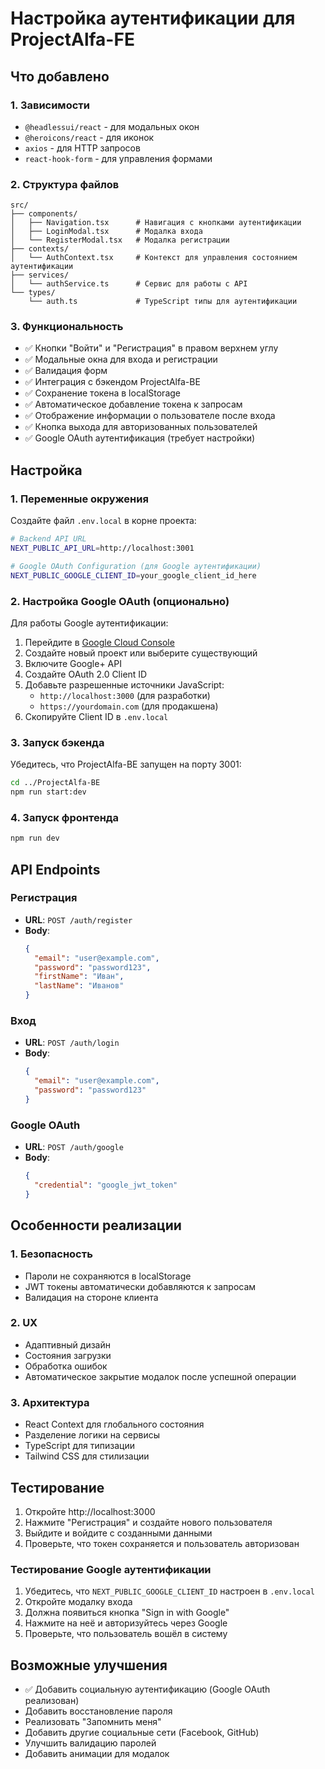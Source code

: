 # Настройка аутентификации для ProjectAlfa-FE

## Что добавлено

### 1. Зависимости

- `@headlessui/react` - для модальных окон
- `@heroicons/react` - для иконок
- `axios` - для HTTP запросов
- `react-hook-form` - для управления формами

### 2. Структура файлов

```
src/
├── components/
│   ├── Navigation.tsx      # Навигация с кнопками аутентификации
│   ├── LoginModal.tsx      # Модалка входа
│   └── RegisterModal.tsx   # Модалка регистрации
├── contexts/
│   └── AuthContext.tsx     # Контекст для управления состоянием аутентификации
├── services/
│   └── authService.ts      # Сервис для работы с API
└── types/
    └── auth.ts             # TypeScript типы для аутентификации
```

### 3. Функциональность

- ✅ Кнопки "Войти" и "Регистрация" в правом верхнем углу
- ✅ Модальные окна для входа и регистрации
- ✅ Валидация форм
- ✅ Интеграция с бэкендом ProjectAlfa-BE
- ✅ Сохранение токена в localStorage
- ✅ Автоматическое добавление токена к запросам
- ✅ Отображение информации о пользователе после входа
- ✅ Кнопка выхода для авторизованных пользователей
- ✅ Google OAuth аутентификация (требует настройки)

## Настройка

### 1. Переменные окружения

Создайте файл `.env.local` в корне проекта:

```bash
# Backend API URL
NEXT_PUBLIC_API_URL=http://localhost:3001

# Google OAuth Configuration (для Google аутентификации)
NEXT_PUBLIC_GOOGLE_CLIENT_ID=your_google_client_id_here
```

### 2. Настройка Google OAuth (опционально)

Для работы Google аутентификации:

1. Перейдите в [Google Cloud Console](https://console.cloud.google.com/)
2. Создайте новый проект или выберите существующий
3. Включите Google+ API
4. Создайте OAuth 2.0 Client ID
5. Добавьте разрешенные источники JavaScript:
   - `http://localhost:3000` (для разработки)
   - `https://yourdomain.com` (для продакшена)
6. Скопируйте Client ID в `.env.local`

### 3. Запуск бэкенда

Убедитесь, что ProjectAlfa-BE запущен на порту 3001:

```bash
cd ../ProjectAlfa-BE
npm run start:dev
```

### 4. Запуск фронтенда

```bash
npm run dev
```

## API Endpoints

### Регистрация

- **URL**: `POST /auth/register`
- **Body**:
  ```json
  {
  	"email": "user@example.com",
  	"password": "password123",
  	"firstName": "Иван",
  	"lastName": "Иванов"
  }
  ```

### Вход

- **URL**: `POST /auth/login`
- **Body**:
  ```json
  {
  	"email": "user@example.com",
  	"password": "password123"
  }
  ```

### Google OAuth

- **URL**: `POST /auth/google`
- **Body**:
  ```json
  {
  	"credential": "google_jwt_token"
  }
  ```

## Особенности реализации

### 1. Безопасность

- Пароли не сохраняются в localStorage
- JWT токены автоматически добавляются к запросам
- Валидация на стороне клиента

### 2. UX

- Адаптивный дизайн
- Состояния загрузки
- Обработка ошибок
- Автоматическое закрытие модалок после успешной операции

### 3. Архитектура

- React Context для глобального состояния
- Разделение логики на сервисы
- TypeScript для типизации
- Tailwind CSS для стилизации

## Тестирование

1. Откройте http://localhost:3000
2. Нажмите "Регистрация" и создайте нового пользователя
3. Выйдите и войдите с созданными данными
4. Проверьте, что токен сохраняется и пользователь авторизован

### Тестирование Google аутентификации

1. Убедитесь, что `NEXT_PUBLIC_GOOGLE_CLIENT_ID` настроен в `.env.local`
2. Откройте модалку входа
3. Должна появиться кнопка "Sign in with Google"
4. Нажмите на неё и авторизуйтесь через Google
5. Проверьте, что пользователь вошёл в систему

## Возможные улучшения

- ✅ Добавить социальную аутентификацию (Google OAuth реализован)
- Добавить восстановление пароля
- Реализовать "Запомнить меня"
- Добавить другие социальные сети (Facebook, GitHub)
- Улучшить валидацию паролей
- Добавить анимации для модалок
